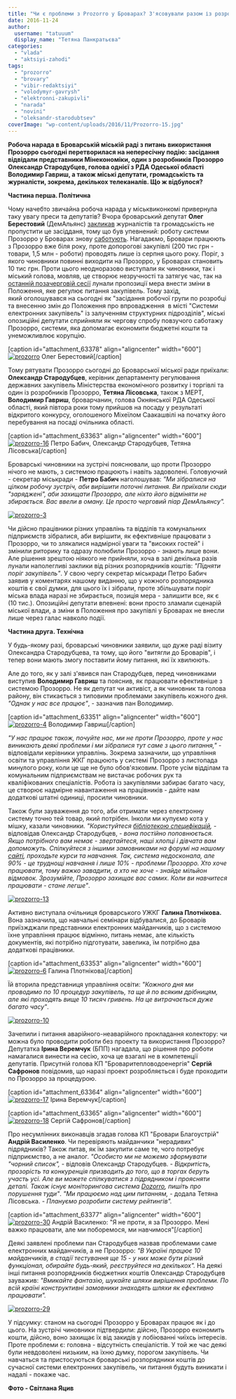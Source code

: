 ```yaml
---
title: "Чи є проблеми з Prozorro у Броварах? З'ясовували разом із розробником системи Олександром Стародубцевим - ФОТО"
date: 2016-11-24
author: 
  username: "tatuuum"
  display_name: "Тетяна Панкратьєва"
categories: 
  - "vlada"
  - "aktsiyi-zahodi"
tags: 
  - "prozorro"
  - "brovary"
  - "vibir-redaktsiyi"
  - "volodymyr-gavrysh"
  - "elektronni-zakupivli"
  - "narada"
  - "novini"
  - "oleksandr-starodubtsev"
coverImage: "wp-content/uploads/2016/11/Prozorro-15.jpg"
---
```


**Робоча нарада в Броварській міській раді з питань використання Прозорро сьогодні перетворилася на непересічну подію: засідання відвідали представники Мінекономіки, один з розробників Прозорро Олександр Стародубцев, голова однієї з РДА Одеської області Володимир Гавриш, а також міські депутати, громадськість та журналісти, зокрема, декількох телеканалів. Що ж відбулося?**

**Частина перша. Політична**

Чому начебто звичайна робоча нарада у міськвиконкомі привернула таку увагу преси та депутатів? Вчора броварський депутат **Олег Берестовий** (ДемАльянс) [закликав](https://www.facebook.com/berestovy/posts/1156860944401265?pnref=story) журналістів та громадськість не пропустити це засідданя, тому що був упевнений: роботу системи Прозорро у Броварах знову [саботують](https://mpz.brovary.org/brovarska-vlada-planuye-obmezhyty-vykorystannya-systemy-elektronnyh-zakupivel-prozorro/). Нагадаємо, Бровари працюють з Прозорро вже біля року, проте допорогові закупівлі (200 тис грн - товари, 1,5 млн - роботи) проводять лише із серпня цього року. Поріг, з якого чиновники повинні виходити на Прозорро, у Броварах становить 10 тис грн. Проти цього неодноразово виступали як чиновники, так і міський голова, мовляв, це створює незручності та затягує час, так на [останній позачерговій сесії](https://mpz.brovary.org/prozorro-ne-daye-brovarskym-chynovnykam-pratsyuvaty-po-staromu-foto/) лунали пропозиції мера внести зміни в Положення, яке регулює питання закупівель. Тому захід, який оголошувався на сьогодні як "засідання робочої групи по розробці та внесенню змін до Положення про впровадження  в місті "Системи електронних закупівель" із залученням структурних підрозділів", міські опозиційні депутати сприйняли як чергову спробу повзучого саботажу Прозорро, системи, яка допомагає економити бюджетні кошти та унеможливлює корупцію.

\[caption id="attachment\_63378" align="aligncenter" width="600"\][![prozorro](https://mpz.brovary.org/wp-content/uploads/2016/11/Prozorro.jpg)](https://mpz.brovary.org/wp-content/uploads/2016/11/Prozorro.jpg) Олег Берестовий\[/caption\]

Тому рятувати Прозорро сьогодні до Броварської міської ради приїхали: **Олександр Стародубцев**, керівник департаменту регулювання державних закупівель Міністерства економічного розвитку і торгівлі та один із розробників Прозорро, **Тетяна Лісовська**, також з МЕРТ, **Володимир Гавриш**, броварчанин, голова Окнянської РДА Одеської області, який півтора роки тому прийшов на посаду у результаті відкритого конкурсу, оголошеного Міхеїлом Саакашвілі на початку його перебування на посаді очільника області.

\[caption id="attachment\_63363" align="aligncenter" width="600"\][![prozorro-16](https://mpz.brovary.org/wp-content/uploads/2016/11/Prozorro-16.jpg)](https://mpz.brovary.org/wp-content/uploads/2016/11/Prozorro-16.jpg) Петро Бабич, Олександр Стародубцев, Тетяна Лісовська\[/caption\]

Броварські чиновники на зустрічі пояснювали, що проти Прозорро нічого не мають, з системою працюють і навіть задоволені. Головуючий - секретар міськради - **Петро Бабич** наголошував: _"Ми зібралися на цілком робочу зустріч, аби вирішити поточні питання. Ви приїхали сюди "заряджені", аби захищати Прозорро, але ніхто його відміняти не збирається. Вас ввели в оману. Це просто черговий піар ДемАльянсу"._

[![prozorro-3](https://mpz.brovary.org/wp-content/uploads/2016/11/Prozorro-3.jpg)](https://mpz.brovary.org/wp-content/uploads/2016/11/Prozorro-3.jpg)

Чи дійсно працівники різних управлінь та відділів та комунальних підприємств зібралися, аби вирішити, як ефективніше працювати з Прозорро, чи то злякалися надмірної уваги та "високих гостей" і змінили риторику та одразу полюбили Прозорро - знають лише вони. Але рішення зрештою ніякого не прийняли, хоча в залі декілька разів лунали наполегливі заклики від різних розпорядників коштів: _"Підняти поріг закупівель"_. У свою чергу секретар міськради Петро Бабич заявив у коментарях нашому виданню, що у кожного розпорядника коштів є свої думки, для цього їх і зібрали, проте збільшувати поріг міська влада наразі не збирається, позиція мера - залишити все, як є (10 тис.). Опозиційні депутати впевнені: вони просто зламали сценарій міської влади, а зміни в Положення про закупівлі у Броварах не внесли лише через галас навколо події.

**Частина друга. Технічна**

У будь-якому разі, броварські чиновники заявили, що дуже раді візиту Олександра Стародубцева, та тому, що його "витягли до Броварів", і тепер вони мають змогу поставити йому питання, які їх хвилюють.

Але до того, як у залі з'явився пан Стародубцев, перед чиновниками виступив **Володимир Гавриш** та пояснив, як працювати ефективніше з системою Прозорро. Не як депутат чи активіст, а як чиновник та голова району, він стикається з типовими проблемами закупівель кожного дня. _"Однак у нас все працює"_, - зазначив пан Володимир.

\[caption id="attachment\_63351" align="aligncenter" width="600"\][![prozorro-4](https://mpz.brovary.org/wp-content/uploads/2016/11/Prozorro-4.jpg)](https://mpz.brovary.org/wp-content/uploads/2016/11/Prozorro-4.jpg) Володимир Гавриш\[/caption\]

_"У нас працює також, почуйте нас, ми не проти Прозорро, проте у нас виникають деякі проблеми і ми зібралися тут саме з цього питання,"_ - відповідали керівники управлінь. Зокрема зазначили, що управління освіти та управління ЖКГ працюють у системі Прозорро з листопада минулого року, коли це ще не було обов'язковим. Проте усім відділам та комунальним підприємствам не вистачає робочих рук та кваліфікованих спеціалістів. Робота із закупівлями забирає багато часу, це створює надмірне навантаження на працівників - дайте нам додаткові штатні одиниці, просили чиновники.

Також були зауваження до того, аби отримати через електронну систему точно тей товар, який потрібен. Інколи ми купуємо кота у мішку, казали чиновники. _"Користуйтеся [бібліотекою специфікацій](https://infobox.prozorro.org/specifications?page=1&count=25&search_in_all=false),_ - відповідав Олександр Стародубцев, - _вона постійно поповнюється. Якщо потрібного вам немає - звертайтеся, наші хлопці і дівчата вам допоможуть. Спілкуйтеся з іншими замовниками на форумі на нашому [сайті](https://infobox.prozorro.org/), проходьте курси та навчання. Так, система недосконала, але 90% - це труднощі навчання і лише 10% - проблеми Прозорро. Хто хоче працювати, тому важко завадити, а хто не хоче - знайде мільйон відмовок. Зрозумійте, Прозорро захищає вас самих. Коли ви навчитеся працювати - стане легше"_.

[![prozorro-13](https://mpz.brovary.org/wp-content/uploads/2016/11/Prozorro-13.jpg)](https://mpz.brovary.org/wp-content/uploads/2016/11/Prozorro-13.jpg)

Активно виступала очільниця броварського УЖКГ **Галина Плотнікова.** Вона зазначила, що навчальні семінари відбувалися, до Броварів приїзжджали представники електронних майданчиків, що з системою їхне управління працює відмінно, питань немає, але кількість документів, які потрібно підготувати, завелика, їм потрібно два додаткові працівники.

\[caption id="attachment\_63353" align="aligncenter" width="600"\][![prozorro-6](https://mpz.brovary.org/wp-content/uploads/2016/11/Prozorro-6.jpg)](https://mpz.brovary.org/wp-content/uploads/2016/11/Prozorro-6.jpg) Галина Плотнікова\[/caption\]

Їй вторила представниця управління освіти: _"Кожного дня ми проводимо по 10 процедур закупівель, та ще й по всяким дрібницям, але які проходять вище 10 тисяч гривень. На це витрачається дуже багато часу"_.

[![prozorro-10](https://mpz.brovary.org/wp-content/uploads/2016/11/Prozorro-10.jpg)](https://mpz.brovary.org/wp-content/uploads/2016/11/Prozorro-10.jpg)

Зачепили і питання аварійного-неаварійного прокладання колектору: чи можна було проводити роботи без проекту та використання Прозорро? Депутатка **Ірина Веремчук** (БПП) нагадала, що рішення про роботи намагалися винести на сесію, хоча це взагалі не в компетенції депутатів. Присутній голова КП "Броваритепловодоенергія" **Сергій Сафронов** повідомив, що наразі проект розробляється і буде проходити по Прозорро за процедурою.

\[caption id="attachment\_63364" align="aligncenter" width="600"\][![prozorro-17](https://mpz.brovary.org/wp-content/uploads/2016/11/Prozorro-17.jpg)](https://mpz.brovary.org/wp-content/uploads/2016/11/Prozorro-17.jpg) Ірина Веремчук\[/caption\]

\[caption id="attachment\_63365" align="aligncenter" width="600"\][![prozorro-18](https://mpz.brovary.org/wp-content/uploads/2016/11/Prozorro-18.jpg)](https://mpz.brovary.org/wp-content/uploads/2016/11/Prozorro-18.jpg) Сергій Сафронов\[/caption\]

Про несумлінних виконавців згадав голова КП "Бровари Благоустрій" **Андрій Василенко**. Чи перевіряють майданчики "нерадивих" підрядників? Також питав, як їм закупити саме те, чого потребує підприємство, а не аналог. _"Особисто ми не можемо зформувати "чорний список",_ - відповів Олександр Стародубцев. - _Відкритість, прозорість та конкуренція призводить до того, що в торгах беруть участь усі. Але ви можете спілкуватися з підрядником і проясняти деталі. Також існує моніторингова система [Dozorro](https://dozorro.org/), пишіть про порушення туди"_. _"Ми працюємо над цим питанням,_ - додала Тетяна Лісовська. - _Плануємо розробити систему рейтингів"._

\[caption id="attachment\_63377" align="aligncenter" width="600"\][![prozorro-30](https://mpz.brovary.org/wp-content/uploads/2016/11/Prozorro-30.jpg)](https://mpz.brovary.org/wp-content/uploads/2016/11/Prozorro-30.jpg) Андрій Василенко: "Я не проти, я за Прозорро. Мені важко працювати, але ми поборемося, ми навчимося"\[/caption\]

Деякі заявлені проблеми пан Стародубцев назвав проблемами саме електронних майданчиків, а не Прозорро: _"В Україні працює 10 майданчиків, в стадії тестування ще 15 - у них може бути різний функціонал, обирайте будь-який, реєструйтеся на декількох"._ На деякі інші питання розпорядників бюджетних коштів Олександр Стародубцев зауважив: _"Вмикайте фантазію, шукайте шляхи вирішення проблеми. По всій країні конструктивні замовники знаходять шляхи як ефективно працювати"._

[![prozorro-29](https://mpz.brovary.org/wp-content/uploads/2016/11/Prozorro-29.jpg)](https://mpz.brovary.org/wp-content/uploads/2016/11/Prozorro-29.jpg)

У підсумку: станом на сьогодні Прозорро у Броварах працює як і до цього. На зустрічі чиновники підтвердили: дійсно, Прозорро економить кошти, дійсно, воно захищає їх від закидів у лобіюванні чиїхсь інтересів. Проте проблеми є: головна - відсутність спеціалістів. У той же час деякі були невдоволені низьким, на їхню думку, порогом закупівель. Чи навчаться та пристосуються броварські розпорядники коштів до сучасної системи електронних закупівель, чи питання будуть виникати і надалі - покаже час.

**Фото - Світлана Яцив**
